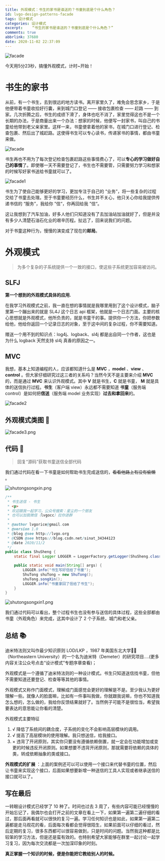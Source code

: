 ```yaml
---
title: 外观模式：书生的家书是谁送的？书童到底是个什么角色？
id: lvgo-design-patterns-facade
tags: 设计模式
categories: 设计模式
excerpt: 　　“书生的家书是谁送的？书童到底是个什么角色？”
comments: true
abbrlink: 37680
date: 2020-11-02 22:37:09
---
```


![facade](https://i.loli.net/2020/11/02/EhWVb7JoP3mCi9j.png)

今天用5分23秒，搞懂外观模式，计时~开始！

# 书生的家书


从前，有一个书生，去到很远的地方读书。离开家里久了，难免会思念家乡，于是他便带着书童收拾好行囊，来到城门口登记 —— 接收包裹检查 —— 赶路 ——  到家。几次折腾之后，书生的成绩下滑了，身体也吃不消了，家里觉得这也不是一个长期的办法，于是商量出来一个办法：想家的时候，他便写一封家书，叫自己的书童给他带到老父亲家里。这样一来，书童便拿着他的家书，在城门口进行登记、检查包裹、然后出了城赶路。这使得书生可以专心读书，传递家书的事情，都由书童来做。



![facade](https://i.loli.net/2020/11/01/wIdcHjVJ6P5fK8S.png)



书生再也不用为了每次登记检查包裹赶路这些事情费心了，可以**专心的学习做好自己的事情**了。即使哪一天不需要登记了，书生也不需要管，只需要努力学习和想家的时候写好家书送给书童就可以了。



![facade1](https://i.loli.net/2020/11/01/GvzmfKdp8UrjDeP.png)



书生为了使自己能够更好的学习，更加专注于自己的 “业务”，将一些复杂的过程交给了书童去处理。至于书童要经历什么，书生并不关心，他只关心你给我提供传递书信的 “服务”，我给你 ”信“，你再回给我 ”信“。

这让我想到了汽车加油，好多人他们只知道没有了去加油站加油就好了，但是并没有多少人清楚石油石化业的艰辛历程。扯远了，回来说我们的问题。

对于书童这种行为，慢慢的演变成了现在的**邮局**。



# 外观模式

> 为多个复杂的子系统提供一个一致的接口，使这些子系统更加容易被访问。



## SLFJ

**第一个想到的外观模式具体的应用.**

在我学习外观模式之前，我一直在想的事情就是我哪里用到了这个设计模式，脑子里第一个蹦出来的就是 SL4J 这个日志 api 框架，他就是一个日志门面。主要的核心思想就是外观模式，他所负责的，就是书童干的事。提供你一个方法，你把参数给他，他给你返回一个记录日志的对象，至于这中间的复杂过程，你不需要知道。

赠送一个用不到的知识点：log4j、logback、sl4j 都是出自同一个作者，这也是为什么 logback 天然支持 sl4j 真香的原因之一。



## MVC

我想，基本上知道编程的人，应该都知道什么是 **MVC** ，**model** 、**view** 、**control** 。但大家仔细研究过这三者的关系吗？当然今天不是主要来介绍 **MVC** 的，而是通过 **MVC** 来认识外观模式。其中 **V** 就是书生，**C** 就是书童， **M** 就是具体的送信执行过程。**书生**（客户端 view）永远都不需要知道 **书童**（服务端 control）是如何把**信送**（服务端 model 业务实现）**过去和拿回来**的。



![facade2](https://i.loli.net/2020/11/01/bUaKr8cfMwG5LX4.png)



## 外观模式类图 📌

![facade3.png](https://i.loli.net/2020/11/02/O4ebA9Ma3noDVR6.png)



## 代码 📃

> 回复“源码”获取书童送信全部代码

我们通过代码在看一下书童是如何帮助书生完成送信的，~~看看他路上有没有偷懒~~ 。

![shutongsongxin.png](https://i.loli.net/2020/11/02/F8Iv1RbrgnxSlKw.png)

```java
/**
 * 书生送信 - 书生
 * <p>
 * 欢迎跟我一起学习，公众号搜索：星尘的一个朋友
 * 也可以加我微信（lvgocc）拉你进群
 *
 * @author lvgorice@gmail.com
 * @version 1.0
 * @blog @see http://lvgo.org
 * @CSDN @see https://blog.csdn.net/sinat_34344123
 * @date 2020/11/2
 */
public class ShuSheng {
    static final Logger LOGGER = LoggerFactory.getLogger(ShuSheng.class);

    public static void main(String[] args) {
        LOGGER.info("书生写好信给了书童");
        ShuTong shuTong = new ShuTong();
        shuTong.songXin();
        LOGGER.info("书童拿回了信给了书生");
    }
}
```

![shutongsongxin1.png](https://i.loli.net/2020/11/02/Lmv8Uq7wo4pNWQx.png)

我们通过代码可以看出，整个过程书生也没有参与送信的具体过程，这些全部都由书童（外观角色）来完成，这其中设计了 2 个子系统，城门和老父亲。


## 总结 📚

迪米特法则又叫作最少知识原则 LOD/LKP ，1987 年美国东北大学👨‍🎓（Northeastern University）的一个名为迪米特（Demeter）的研究项目....(更多内容关注公众号点击“设计模式”专题序章查看)；

外观模式是一个遵循了迪米特法则的一种设计模式。书生只知道送信找书童，但他不需要知道还要登记、检查等等其他的事情。

外观模式又称作门面模式，理解成门面感觉会更好的理解是不是。至少我认为更好理解一些。就像人的脸面嘛，比如有一件事叫我做，你就跟我说嘛，你也不知道我怎么想的，怎么做的，我给你反馈结果就好了。当然例子可能不是很恰当，希望我要表达的意思能让你看的清楚。

外观模式主要特征
1. √ 降低了系统间的耦合度，子系统的变化不会影响高层模块的调用。
2. √ 提高了高层模块的使用理解。我只想送信，给我接口。
3. × 违背了开闭原则，其实你只要没有遵循依赖倒置，就一定会在功能增加或变更的时候违反开闭原则。如果想要不违背开闭原则，那就需要将依赖的具体的类，转成依赖抽象的类或接口。

**外观模式的扩展** ：上面的案例还可以可以使用一个接口来代替书童的位置，然后让书童来实现这个接口，后面如果想要新增一种送信的工具人实现或者继承送信的接口就可以了。


## 写在最后

一转眼设计模式已经学了 10 种了。时间也过去 3 周了，有些内容可能已经慢慢的开始忘记了，我偶尔也会打开之前的文章在看上一下，如果第一遍第二遍仔细的看过，那后面再看就可以很快的复习一遍。学习任何知识也是如此，如果第一遍第二遍都是走马观花的看，后面每次看都会觉得很陌生，如果前面可以仔细的看过，然后定期的复习，很多东西都可以很容易做到，只是时间的问题。当然我这种都是比较笨的学习方法，但是还是蛮有效的。也特别希望大家能够在群里一起讨论一起学习复习，因为每次交流都是一次加深印象的时刻。

**真正掌握一个知识的时候，便是你能把它教给别人的时候。**
